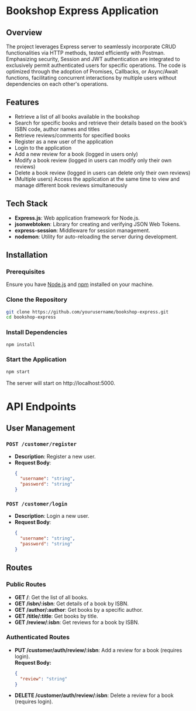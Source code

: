 # Bookshop Express Application

## Overview
The project leverages Express server to seamlessly incorporate CRUD functionalities via HTTP methods, tested efficiently with Postman. Emphasizing security, Session and JWT authentication are integrated to exclusively permit authenticated users for specific operations. The code is optimized through the adoption of Promises, Callbacks, or Async/Await functions, facilitating concurrent interactions by multiple users without dependencies on each other's operations.

## Features

- Retrieve a list of all books available in the bookshop
- Search for specific books and retrieve their details based on the book’s ISBN code, author names and titles
- Retrieve reviews/comments for specified books
- Register as a new user of the application
- Login to the application
- Add a new review for a book (logged in users only)
- Modify a book review (logged in users can modify only their own reviews)
- Delete a book review (logged in users can delete only their own reviews)
- (Multiple users) Access the application at the same time to view and manage different book reviews simultaneously
  
## Tech Stack

- **Express.js**: Web application framework for Node.js.
- **jsonwebtoken**: Library for creating and verifying JSON Web Tokens.
- **express-session**: Middleware for session management.
- **nodemon**: Utility for auto-reloading the server during development.


## Installation
### Prerequisites

Ensure you have [Node.js](https://nodejs.org/) and [npm](https://www.npmjs.com/) installed on your machine.

### Clone the Repository

```bash
git clone https://github.com/yourusername/bookshop-express.git
cd bookshop-express
```

### Install Dependencies
```bash
npm install
```

### Start the Application
```bash
npm start
```

The server will start on http://localhost:5000.

# API Endpoints

## User Management

### `POST /customer/register`
- **Description**: Register a new user.
- **Request Body**:
  ```json
  {
    "username": "string",
    "password": "string"
  }
  ```

### `POST /customer/login`
- **Description**: Login a new user.
- **Request Body**:
  ```json
  {
    "username": "string",
    "password": "string"
  }
  ```

## Routes

### Public Routes

- **GET /**: Get the list of all books.
- **GET /isbn/:isbn**: Get details of a book by ISBN.
- **GET /author/:author**: Get books by a specific author.
- **GET /title/:title**: Get books by title.
- **GET /review/:isbn**: Get reviews for a book by ISBN.

### Authenticated Routes

- **PUT /customer/auth/review/:isbn**: Add a review for a book (requires login).  
  **Request Body:**
  ```json
  {
    "review": "string"
  }
  
- **DELETE /customer/auth/review/:isbn**: Delete a review for a book (requires login).
